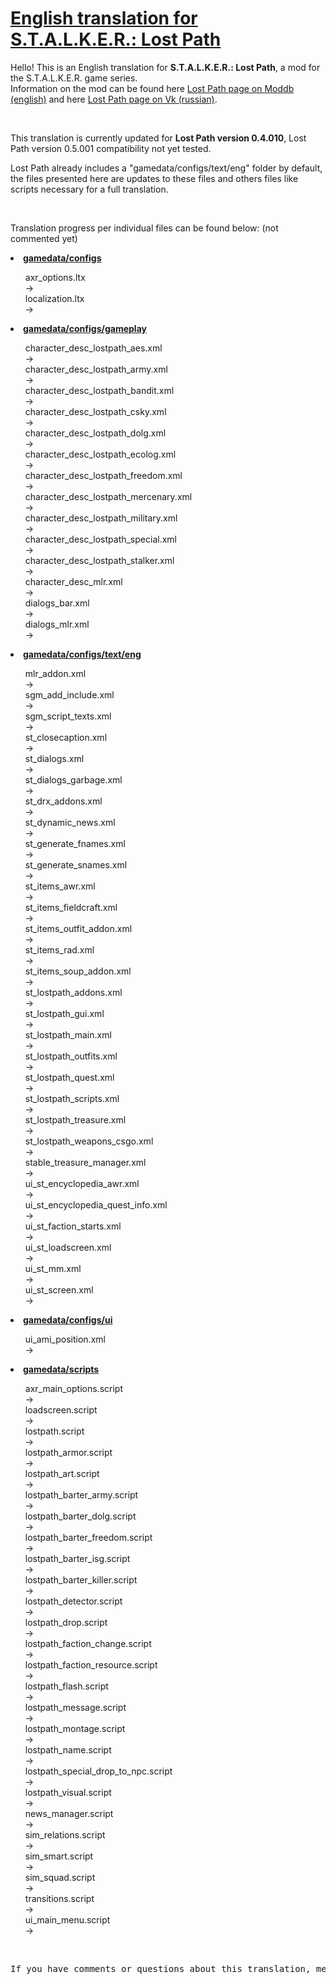 <h1><a href="https://github.com/thorbits/lost-path-english-translation">English translation for S.T.A.L.K.E.R.: Lost Path</a></h1>

<p>Hello! This is an English translation for <b>S.T.A.L.K.E.R.: Lost Path</b>, a mod for the S.T.A.L.K.E.R. game series.<br>
Information on the mod can be found here <a href="http://www.moddb.com/mods/lost-path">Lost Path page on Moddb (english)</a> and here <a href="http://vk.com/lp_coc">Lost Path page on Vk (russian)</a>.</p><br>

<p>This translation is currently updated for <b>Lost Path version 0.4.010</b>, Lost Path version 0.5.001 compatibility not yet tested.</p>

<p>Lost Path already includes a "gamedata/configs/text/eng" folder by default, the files presented here are updates to these files and others files like scripts necessary for a full translation.</p><br>

<p>Translation progress per individual files can be found below: (not commented yet)</p>

<p><strong><li><a href="https://github.com/thorbits/lost-path-english-translation/tree/master/gamedata/configs">gamedata/configs</a></strong></p>
<ul>
axr_options.ltx
<br> &rarr; <br>
localization.ltx
<br> &rarr; <br>
</ul></li>

<p><li><strong><a href="https://github.com/thorbits/lost-path-english-translation/tree/master/gamedata/configs/gameplay">gamedata/configs/gameplay</a></strong></p>
<ul>
character_desc_lostpath_aes.xml
<br> &rarr; <br>
character_desc_lostpath_army.xml
<br> &rarr; <br>
character_desc_lostpath_bandit.xml
<br> &rarr; <br>
character_desc_lostpath_csky.xml
<br> &rarr; <br>
character_desc_lostpath_dolg.xml
<br> &rarr; <br>
character_desc_lostpath_ecolog.xml
<br> &rarr; <br>
character_desc_lostpath_freedom.xml
<br> &rarr; <br>
character_desc_lostpath_mercenary.xml
<br> &rarr; <br>
character_desc_lostpath_military.xml
<br> &rarr; <br>
character_desc_lostpath_special.xml
<br> &rarr; <br>
character_desc_lostpath_stalker.xml
<br> &rarr; <br>
character_desc_mlr.xml
<br> &rarr; <br>
dialogs_bar.xml
<br> &rarr; <br>
dialogs_mlr.xml
<br> &rarr; <br>
</ul></li>

<p><li><strong><a href="https://github.com/thorbits/lost-path-english-translation/tree/master/gamedata/configs/text/eng">gamedata/configs/text/eng</a></strong></p>
<ul>
mlr_addon.xml
<br> &rarr; <br>
sgm_add_include.xml
<br> &rarr; <br>
sgm_script_texts.xml
<br> &rarr; <br>
st_closecaption.xml
<br> &rarr; <br>
st_dialogs.xml
<br> &rarr; <br>
st_dialogs_garbage.xml
<br> &rarr; <br>
st_drx_addons.xml
<br> &rarr; <br>
st_dynamic_news.xml
<br> &rarr; <br>
st_generate_fnames.xml
<br> &rarr; <br>
st_generate_snames.xml
<br> &rarr; <br>
st_items_awr.xml
<br> &rarr; <br>
st_items_fieldcraft.xml
<br> &rarr; <br>
st_items_outfit_addon.xml
<br> &rarr; <br>
st_items_rad.xml
<br> &rarr; <br>
st_items_soup_addon.xml
<br> &rarr; <br>
st_lostpath_addons.xml
<br> &rarr; <br>
st_lostpath_gui.xml
<br> &rarr; <br>
st_lostpath_main.xml
<br> &rarr; <br>
st_lostpath_outfits.xml
<br> &rarr; <br>
st_lostpath_quest.xml
<br> &rarr; <br>
st_lostpath_scripts.xml
<br> &rarr; <br>
st_lostpath_treasure.xml
<br> &rarr; <br>
st_lostpath_weapons_csgo.xml
<br> &rarr; <br>
stable_treasure_manager.xml
<br> &rarr; <br>
ui_st_encyclopedia_awr.xml
<br> &rarr; <br>
ui_st_encyclopedia_quest_info.xml
<br> &rarr; <br>
ui_st_faction_starts.xml
<br> &rarr; <br>
ui_st_loadscreen.xml
<br> &rarr; <br>
ui_st_mm.xml
<br> &rarr; <br>
ui_st_screen.xml
<br> &rarr; <br>
</ul></li>

<p><li><strong><a href="https://github.com/thorbits/lost-path-english-translation/tree/master/gamedata/configs/ui">gamedata/configs/ui</a></strong></p>
<ul>
ui_ami_position.xml
<br> &rarr; <br>
</ul></li>

<p><strong><li><a href="https://github.com/thorbits/lost-path-english-translation/tree/master/gamedata/scripts">gamedata/scripts</a></strong></p>
<ul>
axr_main_options.script
<br> &rarr; <br>
loadscreen.script
<br> &rarr; <br>
lostpath.script
<br> &rarr; <br>
lostpath_armor.script
<br> &rarr; <br>
lostpath_art.script
<br> &rarr; <br>
lostpath_barter_army.script
<br> &rarr; <br>
lostpath_barter_dolg.script
<br> &rarr; <br>
lostpath_barter_freedom.script
<br> &rarr; <br>
lostpath_barter_isg.script
<br> &rarr; <br>
lostpath_barter_killer.script
<br> &rarr; <br>
lostpath_detector.script
<br> &rarr; <br>
lostpath_drop.script
<br> &rarr; <br>
lostpath_faction_change.script
<br> &rarr; <br>
lostpath_faction_resource.script
<br> &rarr; <br>
lostpath_flash.script
<br> &rarr; <br>
lostpath_message.script
<br> &rarr; <br>
lostpath_montage.script
<br> &rarr; <br>
lostpath_name.script
<br> &rarr; <br>
lostpath_special_drop_to_npc.script
<br> &rarr; <br>
lostpath_visual.script
<br> &rarr; <br>
news_manager.script
<br> &rarr; <br>
sim_relations.script
<br> &rarr; <br>
sim_smart.script
<br> &rarr; <br>
sim_squad.script
<br> &rarr; <br>
transitions.script
<br> &rarr; <br>
ui_main_menu.script
<br> &rarr; <br>
</ul></li>
<br>
<pre>If you have comments or questions about this translation, message me on <a href="http://www.moddb.com/members/thorbits">Moddb</a>.</pre>

